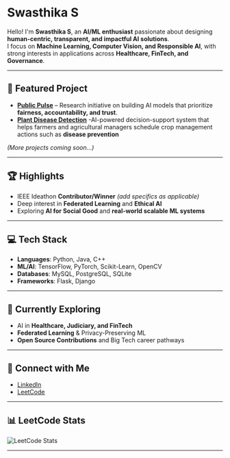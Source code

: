 # Swasthika S 

Hello! I'm **Swasthika S**, an **AI/ML enthusiast** passionate about designing **human-centric, transparent, and impactful AI solutions**.  
I focus on **Machine Learning, Computer Vision, and Responsible AI**, with strong interests in applications across **Healthcare, FinTech, and Governance**.  

---

## 🔬 Featured Project  
- **[Public Pulse](https://github.com/ShreyaVijaykumar/PublicPulse)** – Research initiative on building AI models that prioritize **fairness, accountability, and trust**.
- **[Plant Disease Detection](https://github.com/SwasthikaSelvakumar/Plant-Disease-Detection)** -AI-powered decision-support system that helps farmers and agricultural managers schedule crop management actions such as **disease prevention**
  

*(More projects coming soon...)*  

---

## 🏆 Highlights  
- IEEE Ideathon **Contributor/Winner** *(add specifics as applicable)*  
- Deep interest in **Federated Learning** and **Ethical AI**  
- Exploring **AI for Social Good** and **real-world scalable ML systems**  

---

## 💻 Tech Stack  
- **Languages**: Python, Java, C++  
- **ML/AI**: TensorFlow, PyTorch, Scikit-Learn, OpenCV  
- **Databases**: MySQL, PostgreSQL, SQLite  
- **Frameworks**: Flask, Django  

---

## 🌱 Currently Exploring  
- AI in **Healthcare, Judiciary, and FinTech**  
- **Federated Learning** & Privacy-Preserving ML  
- **Open Source Contributions** and Big Tech career pathways  

---

## 🔗 Connect with Me  
- [LinkedIn](https://www.linkedin.com/in/swasthika-selvakumar-708440289/)  
- [LeetCode](https://leetcode.com/u/Swasthika__S/)  

---

## 📊 LeetCode Stats  
![LeetCode Stats](https://leetcard.jacoblin.cool/Swasthika__S?theme=dark&font=Karma&ext=contest)  

---
